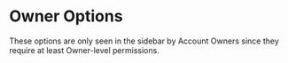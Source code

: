 # Owner Options

These options are only seen in the sidebar by Account Owners since they require at least Owner-level permissions.